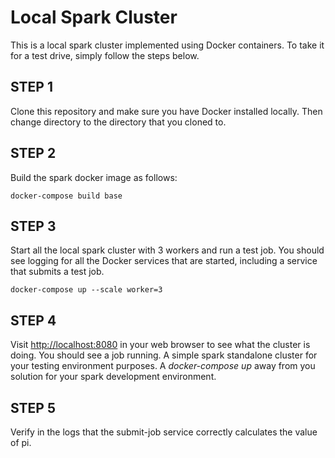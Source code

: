 # Local Spark Cluster

This is a local spark cluster implemented using Docker containers.  To take it for a test drive, simply follow the steps below.

## STEP 1

Clone this repository and make sure you have Docker installed locally.  Then change directory to the directory that you cloned to.

## STEP 2

Build the spark docker image as follows:

```
docker-compose build base
```

## STEP 3

Start all the local spark cluster with 3 workers and run a test job.  You should see logging for all the Docker services that are started, including a service that submits a test job.

```
docker-compose up --scale worker=3
```

## STEP 4

Visit [http://localhost:8080](http://localhost:8080) in your web browser to see what the cluster is doing.  You should see a job running.
A simple spark standalone cluster for your testing environment purposes. A *docker-compose up* away from you solution for your spark development environment.

## STEP 5

Verify in the logs that the submit-job service correctly calculates the value of pi.

